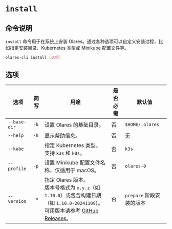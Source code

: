 # `install`

## 命令说明
`install` 命令用于在系统上安装 Olares。通过各种选项可以自定义安装过程，比如指定安装目录、Kubernetes 类型或 Minikube 配置文件等。

```bash
olares-cli install [选项]
```

## 选项

| 选项        | 简写   | 用途                                                                                                                                                 | 是否必需 | 默认值                 |
|-------------|------|------------------------------------------------------------------------------------------------------------------------------------------------------|----------|------------------------|
| `--base-dir`| `-b` | 设置 Olares 的基础目录。                                                                                                                               | 否       | `$HOME/.olares`          |
| `--help`    | `-h` | 显示帮助信息。                                                                                                                                         | 否       | 无                     |
| `--kube`    |      | 指定 Kubernetes 类型。<br>支持 `k3s` 和 `k8s`。                                                                                                         | 否       | `k3s`                  |
| `--profile` | `-p` | 设置 Minikube 配置文件名称，仅适用于 macOS。                                                                                                               | 否       | `olares-0`             |
| `--version` | `-v` | 指定 Olares 版本。<br>版本号格式为 `x.y.z`（如 `1.10.0`）或包含构建日期（如 `1.10.0-20241109`）。<br> 可用版本请参考 [GitHub Releases](https://github.com/beclab/Olares/releases)。 | 否       | `prepare` 阶段安装的版本 |
